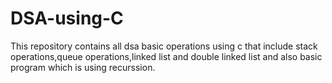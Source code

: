 # DSA-using-C

This repository contains all dsa basic operations using c that include stack operations,queue operations,linked list and double linked list and also basic program which is using recurssion.

